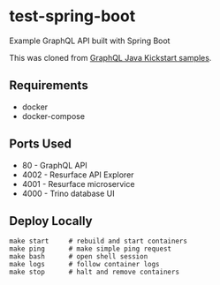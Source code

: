 # test-spring-boot
Example GraphQL API built with Spring Boot

This was cloned from [GraphQL Java Kickstart samples](https://github.com/graphql-java-kickstart/samples).

## Requirements

* docker
* docker-compose

## Ports Used

* 80 - GraphQL API
* 4002 - Resurface API Explorer
* 4001 - Resurface microservice
* 4000 - Trino database UI

## Deploy Locally

```
make start     # rebuild and start containers
make ping      # make simple ping request
make bash      # open shell session
make logs      # follow container logs
make stop      # halt and remove containers
```
